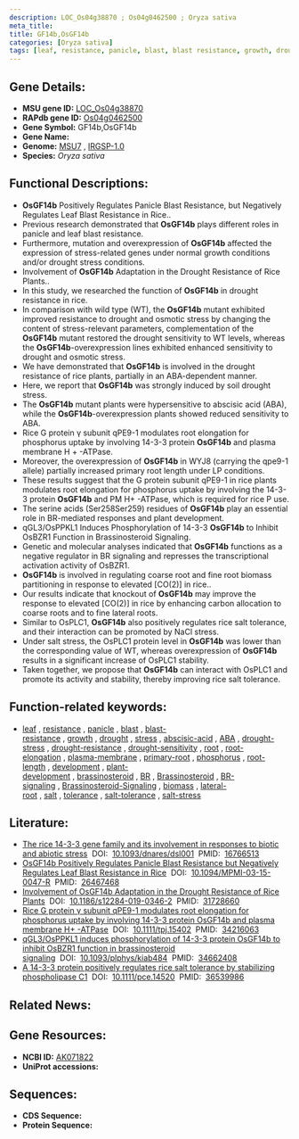 ```yaml
---
description: LOC_Os04g38870 ; Os04g0462500 ; Oryza sativa
meta_title:
title: GF14b,OsGF14b
categories: [Oryza sativa]
tags: [leaf, resistance, panicle, blast, blast resistance, growth, drought, stress, abscisic acid, ABA, drought stress, drought resistance, drought sensitivity, drought stress , root, root elongation, plasma membrane, primary root, phosphorus, root length, development, plant development, brassinosteroid,  BR , Brassinosteroid, BR signaling, Brassinosteroid Signaling, biomass, lateral root, salt, tolerance, salt tolerance, salt stress]
---
```


## Gene Details:
- **MSU gene ID:** [LOC_Os04g38870](http://rice.uga.edu/cgi-bin/ORF_infopage.cgi?orf=LOC_Os04g38870)  
- **RAPdb gene ID:** [Os04g0462500](https://rapdb.dna.affrc.go.jp/locus/?name=Os04g0462500)  
- **Gene Symbol:** GF14b,OsGF14b
- **Gene Name:**
- **Genome:**  [MSU7](http://rice.uga.edu/)&nbsp;,&nbsp;[IRGSP-1.0](https://rapdb.dna.affrc.go.jp/download/irgsp1.html)
- **Species:** *Oryza sativa*

## Functional Descriptions:
   - **OsGF14b** Positively Regulates Panicle Blast Resistance, but Negatively Regulates Leaf Blast Resistance in Rice..
   - Previous research demonstrated that **OsGF14b** plays different roles in panicle and leaf blast resistance.
   - Furthermore, mutation and overexpression of **OsGF14b** affected the expression of stress-related genes under normal growth conditions and/or drought stress conditions.
   - Involvement of **OsGF14b** Adaptation in the Drought Resistance of Rice Plants..
   - In this study, we researched the function of **OsGF14b** in drought resistance in rice.
   - In comparison with wild type (WT), the **OsGF14b** mutant exhibited improved resistance to drought and osmotic stress by changing the content of stress-relevant parameters, complementation of the **OsGF14b** mutant restored the drought sensitivity to WT levels, whereas the **OsGF14b**-overexpression lines exhibited enhanced sensitivity to drought and osmotic stress.
   - We have demonstrated that **OsGF14b** is involved in the drought resistance of rice plants, partially in an ABA-dependent manner.
   - Here, we report that **OsGF14b** was strongly induced by soil drought stress.
   - The **OsGF14b** mutant plants were hypersensitive to abscisic acid (ABA), while the **OsGF14b**-overexpression plants showed reduced sensitivity to ABA.
   - Rice G protein γ subunit qPE9-1 modulates root elongation for phosphorus uptake by involving 14-3-3 protein **OsGF14b** and plasma membrane H + -ATPase.
   - Moreover, the overexpression of **OsGF14b** in WYJ8 (carrying the qpe9-1 allele) partially increased primary root length under LP conditions.
   - These results suggest that the G protein <a6><c3> subunit qPE9-1 in rice plants modulates root elongation for phosphorus uptake by involving the 14-3-3 protein **OsGF14b** and PM H+ -ATPase, which is required for rice P use.
   - The serine acids (Ser258Ser259) residues of **OsGF14b** play an essential role in BR-mediated responses and plant development.
   - qGL3/OsPPKL1 Induces Phosphorylation of 14-3-3 **OsGF14b** to Inhibit OsBZR1 Function in Brassinosteroid Signaling.
   - Genetic and molecular analyses indicated that **OsGF14b** functions as a negative regulator in BR signaling and represses the transcriptional activation activity of OsBZR1.
   - **OsGF14b** is involved in regulating coarse root and fine root biomass partitioning in response to elevated [CO(2)] in rice..
   - Our results indicate that knockout of **OsGF14b** may improve the response to elevated [CO(2)] in rice by enhancing carbon allocation to coarse roots and to fine lateral roots.
   - Similar to OsPLC1, **OsGF14b** also positively regulates rice salt tolerance, and their interaction can be promoted by NaCl stress.
   - Under salt stress, the OsPLC1 protein level in **OsGF14b** was lower than the corresponding value of WT, whereas overexpression of **OsGF14b** results in a significant increase of OsPLC1 stability.
   - Taken together, we propose that **OsGF14b** can interact with OsPLC1 and promote its activity and stability, thereby improving rice salt tolerance.

## Function-related keywords:
   - [leaf](/tags/leaf/)&nbsp;,&nbsp;[resistance](/tags/resistance/)&nbsp;,&nbsp;[panicle](/tags/panicle/)&nbsp;,&nbsp;[blast](/tags/blast/)&nbsp;,&nbsp;[blast-resistance](/tags/blast-resistance/)&nbsp;,&nbsp;[growth](/tags/growth/)&nbsp;,&nbsp;[drought](/tags/drought/)&nbsp;,&nbsp;[stress](/tags/stress/)&nbsp;,&nbsp;[abscisic-acid](/tags/abscisic-acid/)&nbsp;,&nbsp;[ABA](/tags/ABA/)&nbsp;,&nbsp;[drought-stress](/tags/drought-stress/)&nbsp;,&nbsp;[drought-resistance](/tags/drought-resistance/)&nbsp;,&nbsp;[drought-sensitivity](/tags/drought-sensitivity/)&nbsp;,&nbsp;[root](/tags/root/)&nbsp;,&nbsp;[root-elongation](/tags/root-elongation/)&nbsp;,&nbsp;[plasma-membrane](/tags/plasma-membrane/)&nbsp;,&nbsp;[primary-root](/tags/primary-root/)&nbsp;,&nbsp;[phosphorus](/tags/phosphorus/)&nbsp;,&nbsp;[root-length](/tags/root-length/)&nbsp;,&nbsp;[development](/tags/development/)&nbsp;,&nbsp;[plant-development](/tags/plant-development/)&nbsp;,&nbsp;[brassinosteroid](/tags/brassinosteroid/)&nbsp;,&nbsp;[BR](/tags/BR/)&nbsp;,&nbsp;[Brassinosteroid](/tags/Brassinosteroid/)&nbsp;,&nbsp;[BR-signaling](/tags/BR-signaling/)&nbsp;,&nbsp;[Brassinosteroid-Signaling](/tags/Brassinosteroid-Signaling/)&nbsp;,&nbsp;[biomass](/tags/biomass/)&nbsp;,&nbsp;[lateral-root](/tags/lateral-root/)&nbsp;,&nbsp;[salt](/tags/salt/)&nbsp;,&nbsp;[tolerance](/tags/tolerance/)&nbsp;,&nbsp;[salt-tolerance](/tags/salt-tolerance/)&nbsp;,&nbsp;[salt-stress](/tags/salt-stress/)

## Literature:
   - [The rice 14-3-3 gene family and its involvement in responses to biotic and abiotic stress](https://www.doi.org/10.1093/dnares/dsl001)&nbsp;&nbsp;DOI:&nbsp;&nbsp;[10.1093/dnares/dsl001](https://www.doi.org/10.1093/dnares/dsl001)&nbsp;&nbsp;PMID:&nbsp;&nbsp;[16766513](https://pubmed.ncbi.nlm.nih.gov/16766513/)
   - [OsGF14b Positively Regulates Panicle Blast Resistance but Negatively Regulates Leaf Blast Resistance in Rice](https://www.doi.org/10.1094/MPMI-03-15-0047-R)&nbsp;&nbsp;DOI:&nbsp;&nbsp;[10.1094/MPMI-03-15-0047-R](https://www.doi.org/10.1094/MPMI-03-15-0047-R)&nbsp;&nbsp;PMID:&nbsp;&nbsp;[26467468](https://pubmed.ncbi.nlm.nih.gov/26467468/)
   - [Involvement of OsGF14b Adaptation in the Drought Resistance of Rice Plants](https://www.doi.org/10.1186/s12284-019-0346-2)&nbsp;&nbsp;DOI:&nbsp;&nbsp;[10.1186/s12284-019-0346-2](https://www.doi.org/10.1186/s12284-019-0346-2)&nbsp;&nbsp;PMID:&nbsp;&nbsp;[31728660](https://pubmed.ncbi.nlm.nih.gov/31728660/)
   - [Rice G protein γ subunit qPE9-1 modulates root elongation for phosphorus uptake by involving 14-3-3 protein OsGF14b and plasma membrane H+ -ATPase](https://www.doi.org/10.1111/tpj.15402)&nbsp;&nbsp;DOI:&nbsp;&nbsp;[10.1111/tpj.15402](https://www.doi.org/10.1111/tpj.15402)&nbsp;&nbsp;PMID:&nbsp;&nbsp;[34216063](https://pubmed.ncbi.nlm.nih.gov/34216063/)
   - [qGL3/OsPPKL1 induces phosphorylation of 14-3-3 protein OsGF14b to inhibit OsBZR1 function in brassinosteroid signaling](https://www.doi.org/10.1093/plphys/kiab484)&nbsp;&nbsp;DOI:&nbsp;&nbsp;[10.1093/plphys/kiab484](https://www.doi.org/10.1093/plphys/kiab484)&nbsp;&nbsp;PMID:&nbsp;&nbsp;[34662408](https://pubmed.ncbi.nlm.nih.gov/34662408/)
   - [A 14-3-3 protein positively regulates rice salt tolerance by stabilizing phospholipase C1](https://www.doi.org/10.1111/pce.14520)&nbsp;&nbsp;DOI:&nbsp;&nbsp;[10.1111/pce.14520](https://www.doi.org/10.1111/pce.14520)&nbsp;&nbsp;PMID:&nbsp;&nbsp;[36539986](https://pubmed.ncbi.nlm.nih.gov/36539986/)

## Related News:

## Gene Resources:
- **NCBI ID:**  [AK071822](http://www.ncbi.nlm.nih.gov/nuccore/AK071822)
- **UniProt accessions:** [](https://www.uniprot.org/uniprotkb//entry)

## Sequences:
- **CDS Sequence:**
- **Protein Sequence:**
